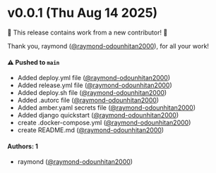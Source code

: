 # v0.0.1 (Thu Aug 14 2025)

:tada: This release contains work from a new contributor! :tada:

Thank you, raymond ([@raymond-odounhitan2000](https://github.com/raymond-odounhitan2000)), for all your work!

#### ⚠️ Pushed to `main`

- Added deploy.yml file ([@raymond-odounhitan2000](https://github.com/raymond-odounhitan2000))
- Added release.yml file ([@raymond-odounhitan2000](https://github.com/raymond-odounhitan2000))
- Added deploy.sh file ([@raymond-odounhitan2000](https://github.com/raymond-odounhitan2000))
- Added .autorc file ([@raymond-odounhitan2000](https://github.com/raymond-odounhitan2000))
- Added amber.yaml secrets file ([@raymond-odounhitan2000](https://github.com/raymond-odounhitan2000))
- Added django quickstart ([@raymond-odounhitan2000](https://github.com/raymond-odounhitan2000))
- create .docker-compose.yml ([@raymond-odounhitan2000](https://github.com/raymond-odounhitan2000))
- create README.md ([@raymond-odounhitan2000](https://github.com/raymond-odounhitan2000))

#### Authors: 1

- raymond ([@raymond-odounhitan2000](https://github.com/raymond-odounhitan2000))
